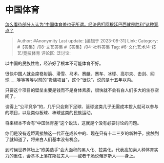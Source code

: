 # 中国体育
[怎么看待部分人认为“中国体育差也无所谓，经济吊打阿根廷巴西就是胜利”这种观点？](https://www.zhihu.com/question/618820477/answer/3190382316)

> Author: #Anonymity
> Last update: [编辑于 2023-08-31]
> Link:
> Category: #【答集】/08-文艺答集 #【答集】/04-社科答集
> Tag: #6-文化艺术/4-技艺/竞技体育
> 评论区:
> 泛讨论:

以中国的民族性格，经济好了根本不可能体育不好。

很快中国人就会席卷射箭、滑雪、马术、赛艇、赛车、冰球、高尔夫、击剑、网球……等等等等以前的“贵族项目”，这个“很快”，说的是十五年以内。

只要这个项目的壁垒主要是钱而不是身体素质，很快就不会有白人们多大的生存空间了。

谈得上“公平竞争”的，几乎只会剩下足球、篮球这类几乎无需成本投入就可以参与的项目，以及类似板球、棒球这类的民族运动。

将来根本不会有“中国体育差“这个说法，这就是个没有必要讨论的问题。

你们是没有近距离接触这一代正在成长中的、现在只有十二三岁的新种子，接触到了就知道了，将来白人们基本没有机会。

到时候世界体坛上“欧美选手”会大面积的黑人化、拉美化。代表高加索人种体育实力的重任，会基本上落在斯拉夫人——或者干脆说俄罗斯人——身上。
